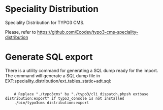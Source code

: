 Speciality Distribution
=======================

Speciality Distribution for TYPO3 CMS.

Please, refer to https://github.com/Ecodev/typo3-cms-speciality-distribution

Generate SQL export
===================

There is a utility command for generating a SQL dump ready for the import. 
The command will generate a SQL dump file in EXT:speciality_distribution/ext_tables_static+adt.sql:

```

	# Replace "./typo3cms" by "./typo3/cli_dispatch.phpsh extbase distribution:export" if typo3_console is not installed
	./bin/typo3cms distribution:export
```
